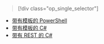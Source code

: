 > [!div class="op_single_selector"]
- [带有模板的 PowerShell](../articles/iot-hub/iot-hub-rm-template-powershell.md)
- [带有模板的 C#](../articles/iot-hub/iot-hub-rm-template.md)
- [带有 REST 的 C#](../articles/iot-hub/iot-hub-rm-rest.md)

<!---HONumber=Mooncake_0321_2016-->